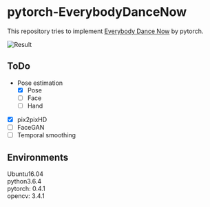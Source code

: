 # pytorch-EverybodyDanceNow
This repository tries to implement [Everybody Dance Now](https://arxiv.org/abs/1808.07371) by pytorch.

![Result](output.gif)

## ToDo

- Pose estimation
    - [x] Pose
    - [ ] Face
    - [ ] Hand
- [x] pix2pixHD
- [ ] FaceGAN
- [ ] Temporal smoothing

## Environments
Ubuntu16.04  
python3.6.4  
pytorch: 0.4.1  
opencv: 3.4.1  
